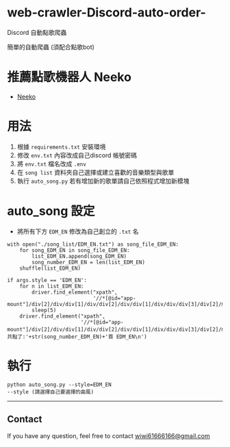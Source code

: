 # web-crawler-Discord-auto-order-
Discord 自動點歌爬蟲

簡單的自動爬蟲 (須配合點歌bot)

# 推薦點歌機器人 Neeko
- [Neeko](https://discord.bots.gg/bots/543771182936358912)

# 用法

1. 根據 `requirements.txt` 安裝環境
2. 修改 `env.txt` 內容改成自己discord 帳號密碼
3. 將 `env.txt` 檔名改成 `.env`
4. 在 `song list` 資料夾自己選擇或建立喜歡的音樂類型與歌單
5. 執行 `auto_song.py` 若有增加新的歌單請自己依照程式增加新模塊

# auto_song 設定
- 將所有下方 `EDM_EN` 修改為自己創立的 `.txt` 名
```
with open("./song_list/EDM_EN.txt") as song_file_EDM_EN:
    for song_EDM_EN in song_file_EDM_EN:
        list_EDM_EN.append(song_EDM_EN)
        song_number_EDM_EN = len(list_EDM_EN)
    shuffle(list_EDM_EN)
        
if args.style == 'EDM_EN':
    for n in list_EDM_EN:
        driver.find_element("xpath",
                            '//*[@id="app-mount"]/div[2]/div/div[1]/div/div[2]/div/div[1]/div/div/div[3]/div[2]/main/form/div/div/div/div[1]/div/div[3]/div/div[2]/div').send_keys(n+'\n')
        sleep(5)
    driver.find_element("xpath",
                        '//*[@id="app-mount"]/div[2]/div/div[1]/div/div[2]/div/div[1]/div/div/div[3]/div[2]/main/form/div/div/div/div[1]/div/div[3]/div/div[2]/div').send_keys('總共點了:'+str(song_number_EDM_EN)+'首 EDM_EN\n')

```
# 執行
```
python auto_song.py --style=EDM_EN
--style (請選擇自己要選擇的曲風)
```

---
## Contact
If you have any question, feel free to contact wiwi61666166@gmail.com

